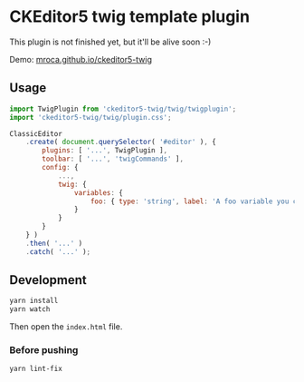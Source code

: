 # CKEditor5 twig template plugin

This plugin is not finished yet, but it'll be alive soon :-)

Demo: [mroca.github.io/ckeditor5-twig](https://mroca.github.io/ckeditor5-twig/)

## Usage

```javascript
import TwigPlugin from 'ckeditor5-twig/twig/twigplugin';
import 'ckeditor5-twig/twig/plugin.css';

ClassicEditor
    .create( document.querySelector( '#editor' ), {
        plugins: [ '...', TwigPlugin ],
        toolbar: [ '...', 'twigCommands' ],
        config: {
            ...,
            twig: {
                variables: {
                    foo: { type: 'string', label: 'A foo variable you can use into your template' },
                }
            }
        }
    } )
    .then( '...' )
    .catch( '...' );
```

## Development

```bash
yarn install
yarn watch
```

Then open the `index.html` file.

### Before pushing

```bash
yarn lint-fix
```
